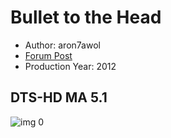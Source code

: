 # Bullet to the Head

* Author: aron7awol
* [Forum Post](https://www.avsforum.com/threads/bass-eq-for-filtered-movies.2995212/post-56975332)
* Production Year: 2012

## DTS-HD MA 5.1

![img 0](https://i.imgur.com/LwNRW17.jpg)

